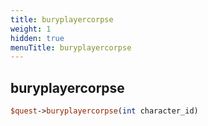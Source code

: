 ```yaml
---
title: buryplayercorpse
weight: 1
hidden: true
menuTitle: buryplayercorpse
---
```

## buryplayercorpse
```perl
$quest->buryplayercorpse(int character_id)
```